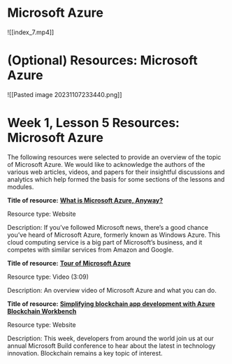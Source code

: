# Microsoft Azure

![[index_7.mp4]]

# (Optional) Resources: Microsoft Azure
![[Pasted image 20231107233440.png]]

# Week 1, Lesson 5 Resources: Microsoft Azure

The following resources were selected to provide an overview of the topic of Microsoft Azure. We would like to acknowledge the authors of the various web articles, videos, and papers for their insightful discussions and analytics which help formed the basis for some sections of the lessons and modules.

**Title of resource:** [**What is Microsoft Azure, Anyway?**](https://www.howtogeek.com/337961/what-is-microsoft-azure/)

Resource type: Website

Description: If you’ve followed Microsoft news, there’s a good chance you’ve heard of Microsoft Azure, formerly known as Windows Azure. This cloud computing service is a big part of Microsoft’s business, and it competes with similar services from Amazon and Google.

**Title of resource:** [**Tour of Microsoft Azure**](https://azure.microsoft.com/en-us/resources/videos/tour-of-microsoft-azure/)

Resource type: Video (3:09)

Description: An overview video of Microsoft Azure and what you can do.

**Title of resource:** [**Simplifying blockchain app development with Azure Blockchain Workbench**](https://azure.microsoft.com/en-us/blog/simplifying-blockchain-app-development-with-azure-blockchain-workbench/)

Resource type: Website

Description: This week, developers from around the world join us at our annual Microsoft Build conference to hear about the latest in technology innovation. Blockchain remains a key topic of interest.